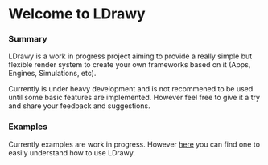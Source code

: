 # Welcome to LDrawy
### Summary
LDrawy is a work in progress project aiming to provide a really simple but flexible render system to create your own frameworks based on it (Apps, Engines, Simulations, etc).

Currently is under heavy development and is not recommened to be used until some basic features are implemented. However feel free to give it a try and share your feedback and suggestions.

### Examples
Currently examples are work in progress. However [here](examples/dev/main.rs) you can find one to easily understand how to use LDrawy.
